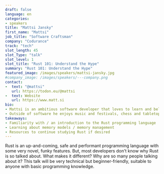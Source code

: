 ```yaml
---
draft: false
language: en
categories:
- speakers
title: "Mattsi Jansky"
first_name: "Mattsi"
job_title: "Software Craftsman"
company: "Codurance"
track: "tech"
slot_length: 45
slot_Type: "talk"
slot_level: 1
slot_title: "Rust 101: Understand the Hype"
summary: "Rust 101: Understand the Hype"
featured_image: /images/speakers/mattsi-jansky.jpg
#company_image: /images/speakers/---company.png
contact:
-  text: "@mattsi"
   url: https://todon.eu/@mattsi
-  text: Website
   url: https://www.matt.si
bio:
- Mattsi is an ambitious software developer that loves to learn and believes in "doing it right the first time", putting quality software first. He is a programming polygot with experience across dotnet, Java, JS & TS, NodeJS, React, Angular and more from a broad career touching on education, e-commerce, finance, and healthcare. Over the past few years he has developed a keen interest in Rust, and spoke at the UK's first Rust conference.
- Outside of software he enjoys music and festivals, chess and tabletop games, and takes an enthusiastic interest in science, technology, and self-improvement.
takeaways:
- Familiarity with / an introduction to the Rust programming language
- Learning about memory models / memory management
- Resources to continue studying Rust if desired
---
```


Rust is an up-and-coming, safe and performant programming language with some very novel, funky features. But, most developers don't know why Rust is so talked about. What makes it different? Why are so many people talking about it? This talk will be very technical but  beginner-friendly, suitable to anyone with basic programming knowledge.
